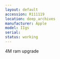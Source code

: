 ```yaml
---
layout: default
accession: R111119
location: deep_archives
manufacturer: Apple
model: IIgs
serial: 
status: working
---
```


4M ram upgrade